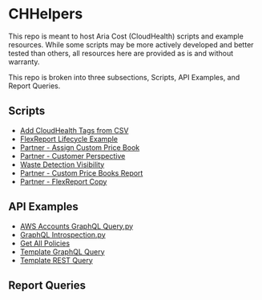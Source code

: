 # CHHelpers
This repo is meant to host Aria Cost (CloudHealth) scripts and example resources. While some scripts may be more actively developed and better tested than others, all resources here are provided as is and without warranty.

This repo is broken into three subsections, Scripts, API Examples, and Report Queries.
## Scripts
- [Add CloudHealth Tags from CSV](https://github.com/esefee/CHHelpers/tree/main/Scripts/Add%20CloudHealth%20Tags%20from%20CSV)
- [FlexReport Lifecycle Example](https://github.com/esefee/CHHelpers/tree/main/Scripts/FlexReport%20Lifecycle%20Example)
- [Partner - Assign Custom Price Book](https://github.com/esefee/CHHelpers/blob/main/Scripts/Partner%20-%20Assign%20Custom%20Price%20Book/README.md)
- [Partner - Customer Perspective](https://github.com/esefee/CHHelpers/tree/main/Scripts/Partner%20-%20Customer%20Perspective)
- [Waste Detection Visibility](https://github.com/esefee/CHHelpers/tree/main/Scripts/Waste%20Detection%20Visibility)
- [Partner - Custom Price Books Report](https://github.com/esefee/CHHelpers/tree/main/Scripts/Partner%20-%20Custom%20Price%20Books%20Report)
- [Partner - FlexReport Copy](https://github.com/esefee/CHHelpers/tree/main/Scripts/Partner%20-%20FlexReport%20Copy)

## API Examples
- [AWS Accounts GraphQL Query.py](https://github.com/esefee/CHHelpers/blob/main/Sample%20API%20Calls/AWS%20Accounts%20GraphQL%20Query.py)
- [GraphQL Introspection.py](https://github.com/esefee/CHHelpers/blob/main/Sample%20API%20Calls/GraphQL%20Introspection.py)
- [Get All Policies](https://github.com/esefee/CHHelpers/blob/main/Sample%20API%20Calls/get_policies.py)
- [Template GraphQL Query](https://github.com/esefee/CHHelpers/blob/main/Sample%20API%20Calls/Template%20GraphQL%20Query.py)
- [Template REST Query](https://github.com/esefee/CHHelpers/blob/main/Sample%20API%20Calls/Template%20REST%20Query.py)

## Report Queries
